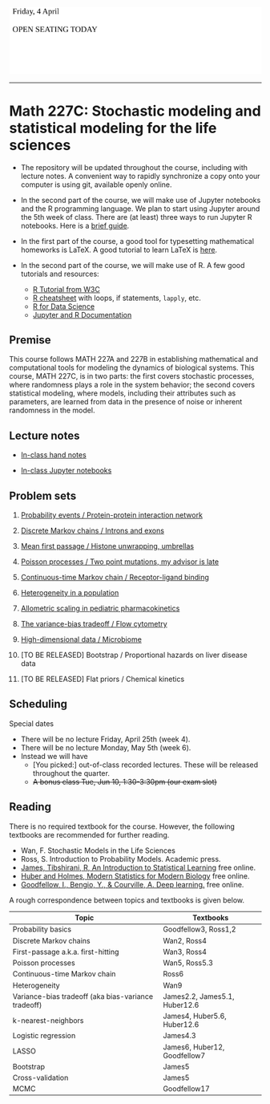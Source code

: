 
![Teams for today](./teams_M227C.svg)

---

# Math 227C: Stochastic modeling and statistical modeling for the life sciences


* The repository will be updated throughout the course, including with lecture notes. A convenient way to rapidly synchronize a copy onto your computer is using git, available openly online.

* In the second part of the course, we will make use of Jupyter notebooks and the R programming language. We plan to start using Jupyter around the 5th week of class. There are (at least) three ways to run Jupyter R notebooks. Here is a [brief guide](INSTALLATION.md). 

* In the first part of the course, a good tool for typesetting mathematical homeworks is LaTeX. A good tutorial to learn LaTeX is [here](https://www.overleaf.com/learn/latex/Tutorials).
* In the second part of the course, we will make use of R. A few good tutorials and resources:
  - [R Tutorial from W3C](https://www.w3schools.com/r/)
  - [R cheatsheet](https://iqss.github.io/dss-workshops/R/Rintro/base-r-cheat-sheet.pdf) with loops, if statements, `lapply`, etc. 
  - [R for Data Science](https://r4ds.had.co.nz/)
  - [Jupyter and R Documentation](https://irkernel.github.io/docs/)

## Premise

This course follows MATH 227A and 227B in establishing mathematical and computational tools for modeling the dynamics of biological systems. 
This course, MATH 227C, is in two parts: the first covers stochastic processes, where randomness plays a role in the system behavior; the second covers statistical modeling, where models, including their attributes such as parameters, are learned from data in the presence of noise or inherent randomness in the model.

## Lecture notes

* [In-class hand notes](LectureNotes)

* [In-class Jupyter notebooks](LectureNotebooks)

## Problem sets

1. [Probability events / Protein-protein interaction network](ProblemSets_PartI/Math227C_P1.pdf)

2. [Discrete Markov chains / Introns and exons](ProblemSets_PartI/Math227C_P2.pdf)

3. [Mean first passage / Histone unwrapping, umbrellas](ProblemSets_PartI/Math227C_P3.pdf)

4. [Poisson processes / Two point mutations, my advisor is late](ProblemSets_PartI/Math227C_P4.pdf)

5. [Continuous-time Markov chain / Receptor-ligand binding](ProblemSets_PartI/Math227C_P5.pdf)

6. [Heterogeneity in a population](ProblemSets_PartI/Math227C_P6.pdf)

7. [Allometric scaling in pediatric pharmacokinetics](ProblemSets_PartII/Math227C_P7.ipynb)

8. [The variance-bias tradeoff / Flow cytometry](ProblemSets_PartII/Math227C_P8.ipynb)

9. [High-dimensional data / Microbiome](ProblemSets_PartII/Math227C_P9.ipynb)

10. [TO BE RELEASED] Bootstrap / Proportional hazards on liver disease data

11. [TO BE RELEASED] Flat priors / Chemical kinetics 


## Scheduling

Special dates

- There will be no lecture Friday, April 25th (week 4). 
- There will be no lecture Monday, May 5th (week 6).
- Instead we will have
  * [You picked:] out-of-class recorded lectures. These will be released throughout the quarter.
  * ~~A bonus class Tue, Jun 10, 1:30-3:30pm	(our exam slot)~~


## Reading

There is no required textbook for the course. However, the following textbooks are recommended for further reading.

* Wan, F. Stochastic Models in the Life Sciences
* Ross, S. Introduction to Probability Models. Academic press.
* [James, Tibshirani, R, An Introduction to Statistical Learning](https://www.statlearning.com/) free online. 
* [Huber and Holmes, Modern Statistics for Modern Biology](https://www.huber.embl.de/msmb/) free online.
* [Goodfellow, I., Bengio, Y., & Courville, A. Deep learning.](https://www.deeplearningbook.org/) free online.

A rough correspondence between topics and textbooks is given below.

| Topic | Textbooks |
| --- | --- |
| Probability basics | Goodfellow3, Ross1,2 |
| Discrete Markov chains | Wan2, Ross4  | 
| First-passage a.k.a. first-hitting | Wan3, Ross4 | 
| Poisson processes | Wan5, Ross5.3 | 
| Continuous-time Markov chain | Ross6 | 
| Heterogeneity | Wan9 | 
| Variance-bias tradeoff (aka bias-variance tradeoff) | James2.2, James5.1, Huber12.6 | 
|  k-nearest-neighbors |  James4, Huber5.6, Huber12.6 | 
| Logistic regression | James4.3 | 
| LASSO | James6, Huber12, Goodfellow7 | 
| Bootstrap | James5 | 
| Cross-validation | James5 | 
| MCMC | Goodfellow17 | 

